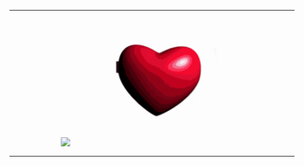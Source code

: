 <hr>

<p align="center">
  <img src="https://github-readme-stats.vercel.app/api/top-langs/?username=BrunoMorales23&layout=pie" width="35%" />
  <img src="https://github.com/BrunoMorales23/BrunoMorales23/blob/main/assets/python-beloved.gif" width="60%" />
</p>

<hr>
